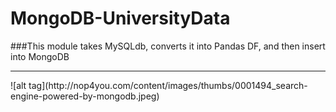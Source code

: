 # MongoDB-UniversityData

###This module takes MySQLdb, converts it into Pandas DF, and then insert into MongoDB
<hr>
![alt tag](http://nop4you.com/content/images/thumbs/0001494_search-engine-powered-by-mongodb.jpeg)
